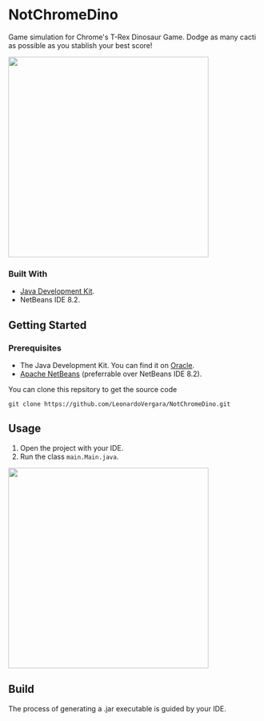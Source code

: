 
# NotChromeDino
Game simulation for Chrome's T-Rex Dinosaur Game. Dodge as many cacti as possible as you stablish your best score!

<img src="https://user-images.githubusercontent.com/73978713/174461410-d21843b3-3ad1-4af3-9bb4-9d55faec5d40.png" width="400">

### Built With

 - [Java Development Kit](https://www.oracle.com/java/technologies/downloads/).
 - NetBeans IDE 8.2.

## Getting Started
### Prerequisites

 - The Java Development Kit. You can find it on [Oracle](https://www.oracle.com/java/technologies/downloads/).
 - [Apache NetBeans](https://netbeans.apache.org) (preferrable over NetBeans IDE 8.2).

You can clone this repsitory to get the source code

    git clone https://github.com/LeonardoVergara/NotChromeDino.git

## Usage

 1. Open the project with your IDE.
 2. Run the class `main.Main.java`.
 <img src="https://user-images.githubusercontent.com/73978713/174461409-ae8effba-8e03-4668-a650-759a46e20a45.png" width="400">
 
## Build
The process of generating a .jar executable is guided by your IDE.
